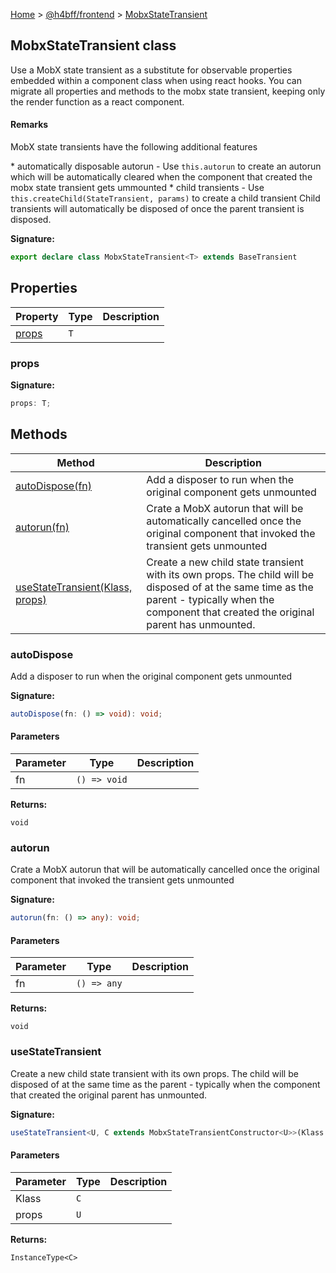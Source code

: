 [Home](/) &gt; [@h4bff/frontend](../frontend.md) &gt; [MobxStateTransient](MobxStateTransient.md)

## MobxStateTransient class

Use a MobX state transient as a substitute for observable properties embedded within a component class when using react hooks. You can migrate all properties and methods to the mobx state transient, keeping only the render function as a react component.

#### Remarks

MobX state transients have the following additional features

\* automatically disposable autorun - Use `this.autorun` to create an autorun which will be automatically cleared when the component that created the mobx state transient gets ummounted \* child transients - Use `this.createChild(StateTransient, params)` to create a child transient Child transients will automatically be disposed of once the parent transient is disposed.

<b>Signature:</b>

```typescript
export declare class MobxStateTransient<T> extends BaseTransient 
```

## Properties

|  Property | Type | Description |
|  --- | --- | --- |
|  [props](MobxStateTransient.md#props) | <code>T</code> |  |

### props

<b>Signature:</b>

```typescript
props: T;
```

## Methods

|  Method | Description |
|  --- | --- |
|  [autoDispose(fn)](MobxStateTransient.md#autodispose) | Add a disposer to run when the original component gets unmounted |
|  [autorun(fn)](MobxStateTransient.md#autorun) | Crate a MobX autorun that will be automatically cancelled once the original component that invoked the transient gets unmounted |
|  [useStateTransient(Klass, props)](MobxStateTransient.md#usestatetransient) | Create a new child state transient with its own props. The child will be disposed of at the same time as the parent - typically when the component that created the original parent has unmounted. |

### autoDispose

Add a disposer to run when the original component gets unmounted

<b>Signature:</b>

```typescript
autoDispose(fn: () => void): void;
```

#### Parameters

|  Parameter | Type | Description |
|  --- | --- | --- |
|  fn | <code>() =&gt; void</code> |  |

<b>Returns:</b>

`void`

### autorun

Crate a MobX autorun that will be automatically cancelled once the original component that invoked the transient gets unmounted

<b>Signature:</b>

```typescript
autorun(fn: () => any): void;
```

#### Parameters

|  Parameter | Type | Description |
|  --- | --- | --- |
|  fn | <code>() =&gt; any</code> |  |

<b>Returns:</b>

`void`

### useStateTransient

Create a new child state transient with its own props. The child will be disposed of at the same time as the parent - typically when the component that created the original parent has unmounted.

<b>Signature:</b>

```typescript
useStateTransient<U, C extends MobxStateTransientConstructor<U>>(Klass: C, props: U): InstanceType<C>;
```

#### Parameters

|  Parameter | Type | Description |
|  --- | --- | --- |
|  Klass | <code>C</code> |  |
|  props | <code>U</code> |  |

<b>Returns:</b>

`InstanceType<C>`

